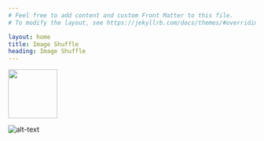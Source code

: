 ```yaml
---
# Feel free to add content and custom Front Matter to this file.
# To modify the layout, see https://jekyllrb.com/docs/themes/#overriding-theme-defaults

layout: home
title: Image Shuffle
heading: Image Shuffle
---
```


<img src="/docs/assets/Montauk.jpg" width="100">

![alt-text](/assets/Montauk.jpg) <!-- .element height="50%" width="50%" -->
